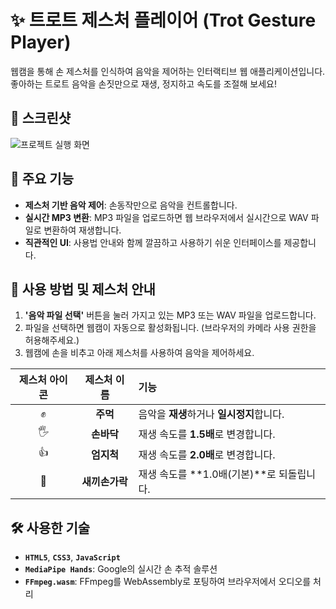# ✨ 트로트 제스처 플레이어 (Trot Gesture Player)

웹캠을 통해 손 제스처를 인식하여 음악을 제어하는 인터랙티브 웹 애플리케이션입니다. 좋아하는 트로트 음악을 손짓만으로 재생, 정지하고 속도를 조절해 보세요!

## 📸 스크린샷

![프로젝트 실행 화면](https://i.imgur.com/W7t9hXB.png)

## 🎵 주요 기능

* **제스처 기반 음악 제어**: 손동작만으로 음악을 컨트롤합니다.
* **실시간 MP3 변환**: MP3 파일을 업로드하면 웹 브라우저에서 실시간으로 WAV 파일로 변환하여 재생합니다.
* **직관적인 UI**: 사용법 안내와 함께 깔끔하고 사용하기 쉬운 인터페이스를 제공합니다.

## 🚀 사용 방법 및 제스처 안내

1.  **'음악 파일 선택'** 버튼을 눌러 가지고 있는 MP3 또는 WAV 파일을 업로드합니다.
2.  파일을 선택하면 웹캠이 자동으로 활성화됩니다. (브라우저의 카메라 사용 권한을 허용해주세요.)
3.  웹캠에 손을 비추고 아래 제스처를 사용하여 음악을 제어하세요.

| 제스처 아이콘 | 제스처 이름 | 기능                                 |
| :----------: | :----------: | :----------------------------------- |
|      ✊      |     **주먹** | 음악을 **재생**하거나 **일시정지**합니다. |
|      🖐️      |    **손바닥** | 재생 속도를 **1.5배**로 변경합니다.  |
|      👍      |    **엄지척** | 재생 속도를 **2.0배**로 변경합니다.  |
|      🤙      |  **새끼손가락** | 재생 속도를 **1.0배(기본)**로 되돌립니다. |

## 🛠 사용한 기술

* **`HTML5`**, **`CSS3`**, **`JavaScript`**
* **`MediaPipe Hands`**: Google의 실시간 손 추적 솔루션
* **`FFmpeg.wasm`**: FFmpeg를 WebAssembly로 포팅하여 브라우저에서 오디오를 처리
